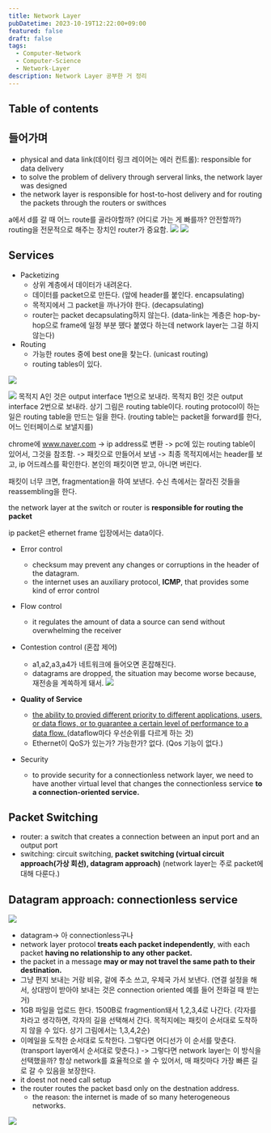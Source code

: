 ```yaml
---
title: Network Layer
pubDatetime: 2023-10-19T12:22:00+09:00
featured: false
draft: false
tags:
  - Computer-Network
  - Computer-Science
  - Network-Layer
description: Network Layer 공부한 거 정리
---
```


## Table of contents

## 들어가며

- physical and data link(데이터 링크 레이어는 에러 컨트롤): responsible for data delivery
- to solve the problem of delivery through serveral links, the network layer was designed
- the network layer is responsible for host-to-host delivery and for routing the packets through the routers or swithces

a에서 d를 갈 때 어느 route를 골라야할까? (어디로 가는 게 빠를까? 안전할까?)
routing을 전문적으로 해주는 장치인 router가 중요함.
![](https://res.cloudinary.com/gyunseo-blog/image/upload/v1698669625/network-layer-1697686506932.jpeg)
![](https://res.cloudinary.com/gyunseo-blog/image/upload/v1698669625/network-layer-1697686274993.jpeg)

## Services

- Packetizing
  - 상위 계층에서 데이터가 내려온다.
  - 데이터를 packet으로 만든다. (앞에 header를 붙인다. encapsulating)
  - 목적지에서 그 packet을 까나가야 한다. (decapsulating)
  - router는 packet decapsulating하지 않는다. (data-link는 계층은 hop-by-hop으로 frame에 일정 부분 뗐다 붙였다 하는데 network layer는 그걸 하지 않는다)
- Routing
  - 가능한 routes 중에 best one을 찾는다. (unicast routing)
  - routing tables이 있다.

![](https://res.cloudinary.com/gyunseo-blog/image/upload/v1698669625/network-layer-1697686506932.jpeg)

![](https://res.cloudinary.com/gyunseo-blog/image/upload/v1698669625/network-layer-1697686563197.jpeg)
목적지 A인 것은 output interface 1번으로 보내라.
목적지 B인 것은 output interface 2번으로 보내라.
상기 그림은 routing table이다.
routing protocol이 하는 일은 routing table을 만드는 일을 한다. (routing table는 packet을 forward를 한다, 어느 인터페이스로 보낼지를)

chrome에 www.naver.com -> ip address로 변환 -> pc에 있는 routing table이 있어서, 그것을 참조함. -> 패킷으로 만들어서 보냄 -> 최종 목적지에서는 header를 보고, ip 어드레스를 확인한다. 본인의 패킷이면 받고, 아니면 버린다.

패킷이 너무 크면, fragmentation을 하여 보낸다.
수신 측에서는 잘라진 것들을 reassembling을 한다.

the network layer at the switch or router is **responsible for routing the packet**

ip packet은 ethernet frame 입장에서는 data이다.

- Error control
  - checksum may prevent any changes or corruptions in the header of the datagram.
  - the internet uses an auxiliary protocol, **ICMP**, that provides some kind of error control
- Flow control

  - it regulates the amount of data a source can send without overwhelming the receiver

- Contestion control (혼잡 제어)
  - a1,a2,a3,a4가 네트워크에 들어오면 혼잡해진다.
  - datagrams are dropped, the situation may become worse because, 재전송을 계쏙하게 돼서.
    ![](https://res.cloudinary.com/gyunseo-blog/image/upload/v1698669625/network-layer-1697687226265.jpeg)
- **Quality of Service**

  - <u>the ability to provied different priority to different applications, users, or data flows, or to guarantee a certain level of performance to a data flow. </u> (dataflow마다 우선순위를 다르게 하는 것)
  - Ethernet이 QoS가 있는가? 가능한가? 없다. (Qos 기능이 없다.)

- Security
  - to provide security for a connectionless network layer, we need to have another virtual level that changes the connectionless service **to a connection-oriented service.**

## Packet Switching

- router: a switch that creates a connection between an input port and an output port
- switching: circuit switching, **packet switching (virtual circuit approach(가상 회선), datagram approach)** (network layer는 주로 packet에 대해 다룬다.)

## Datagram approach: connectionless service

![](https://res.cloudinary.com/gyunseo-blog/image/upload/v1698669625/network-layer-1697687787184.jpeg)

- datagram-> 아 connectionless구나
- network layer protocol **treats each packet independently**, with each packet **having no relationship to any other packet.**
- the packet in a message **may or may not travel the same path to their destination.**
- 그냥 편지 보내는 거랑 비유, 겉에 주소 쓰고, 우체국 가서 보낸다. (연결 설정을 해서, 상대방이 받아야 보내는 것은 connection oriented 예를 들어 전화걸 때 받는 거)
- 1GB 파일을 업로드 한다. 1500B로 fragmention돼서 1,2,3,4로 나간다. (각자를 차라고 생각하면, 각자의 길을 선택해서 간다. 목적지에는 패킷이 순서대로 도착하지 않을 수 있다. 상기 그림에서는 1,3,4,2순)
- 이메일을 도착한 순서대로 도착한다. 그렇다면 어디선가 이 순서를 맞춘다. (transport layer에서 순서대로 맞춘다.) -> 그렇다면 network layer는 이 방식을 선택했을까? 항상 network를 효율적으로 쓸 수 있어서, 매 패킷마다 가장 빠른 길로 갈 수 있음을 보장한다.
- it doest not need call setup
- the router routes the packet basd only on the destnation address.
  - the reason: the internet is made of so many heterogeneous networks.

![](https://res.cloudinary.com/gyunseo-blog/image/upload/v1698669625/network-layer-1697688294327.jpeg)
